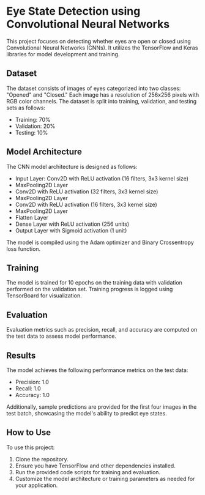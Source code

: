 # Eye State Detection using Convolutional Neural Networks

This project focuses on detecting whether eyes are open or closed using Convolutional Neural Networks (CNNs). It utilizes the TensorFlow and Keras libraries for model development and training.

## Dataset

The dataset consists of images of eyes categorized into two classes: "Opened" and "Closed." Each image has a resolution of 256x256 pixels with RGB color channels. The dataset is split into training, validation, and testing sets as follows:

- Training: 70%
- Validation: 20%
- Testing: 10%

## Model Architecture

The CNN model architecture is designed as follows:

- Input Layer: Conv2D with ReLU activation (16 filters, 3x3 kernel size)
- MaxPooling2D Layer
- Conv2D with ReLU activation (32 filters, 3x3 kernel size)
- MaxPooling2D Layer
- Conv2D with ReLU activation (16 filters, 3x3 kernel size)
- MaxPooling2D Layer
- Flatten Layer
- Dense Layer with ReLU activation (256 units)
- Output Layer with Sigmoid activation (1 unit)

The model is compiled using the Adam optimizer and Binary Crossentropy loss function.

## Training

The model is trained for 10 epochs on the training data with validation performed on the validation set. Training progress is logged using TensorBoard for visualization.

## Evaluation

Evaluation metrics such as precision, recall, and accuracy are computed on the test data to assess model performance.

## Results

The model achieves the following performance metrics on the test data:

- Precision: 1.0
- Recall: 1.0
- Accuracy: 1.0

Additionally, sample predictions are provided for the first four images in the test batch, showcasing the model's ability to predict eye states.

## How to Use

To use this project:

1. Clone the repository.
2. Ensure you have TensorFlow and other dependencies installed.
3. Run the provided code scripts for training and evaluation.
4. Customize the model architecture or training parameters as needed for your application.

